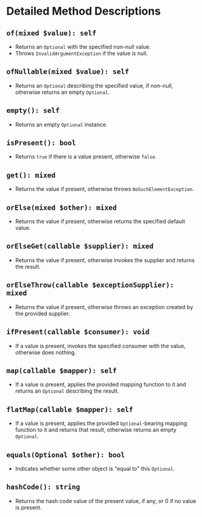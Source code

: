 # Detailed Method Descriptions

## `of(mixed $value): self`
- Returns an `Optional` with the specified non-null value.
- Throws `InvalidArgumentException` if the value is null.

## `ofNullable(mixed $value): self`
- Returns an `Optional` describing the specified value, if non-null, otherwise returns an empty `Optional`.

## `empty(): self`
- Returns an empty `Optional` instance.

## `isPresent(): bool`
- Returns `true` if there is a value present, otherwise `false`.

## `get(): mixed`
- Returns the value if present, otherwise throws `NoSuchElementException`.

## `orElse(mixed $other): mixed`
- Returns the value if present, otherwise returns the specified default value.

## `orElseGet(callable $supplier): mixed`
- Returns the value if present, otherwise invokes the supplier and returns the result.

## `orElseThrow(callable $exceptionSupplier): mixed`
- Returns the value if present, otherwise throws an exception created by the provided supplier.

## `ifPresent(callable $consumer): void`
- If a value is present, invokes the specified consumer with the value, otherwise does nothing.

## `map(callable $mapper): self`
- If a value is present, applies the provided mapping function to it and returns an `Optional` describing the result.

## `flatMap(callable $mapper): self`
- If a value is present, applies the provided `Optional`-bearing mapping function to it and returns that result, otherwise returns an empty `Optional`.

## `equals(Optional $other): bool`
- Indicates whether some other object is "equal to" this `Optional`.

## `hashCode(): string`
- Returns the hash code value of the present value, if any, or 0 if no value is present.
